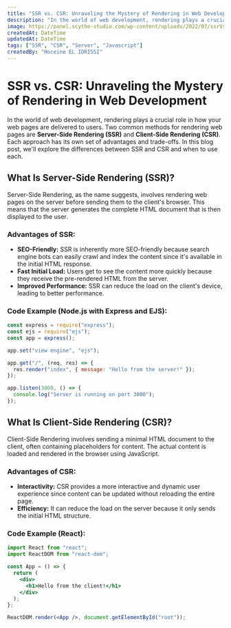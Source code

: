 ```yaml
---
title: "SSR vs. CSR: Unraveling the Mystery of Rendering in Web Development"
description: "In the world of web development, rendering plays a crucial role in how your web pages are delivered to users. Two common methods for rendering web pages are **Server-Side Rendering (SSR)** and **Client-Side Rendering (CSR)**. Each approach has its own set of advantages and trade-offs. In this blog post, we'll explore the differences between SSR and CSR and when to use each."
image: https://panel.scythe-studio.com/wp-content/uploads/2022/07/ssrVscsr-1.png
createdAt: DateTime
updatedAt: DateTime
tags: ["SSR", "CSR", "Server", "Javascript"]
createdBy: "Hoceine EL IDRISSI"
---
```


# SSR vs. CSR: Unraveling the Mystery of Rendering in Web Development

In the world of web development, rendering plays a crucial role in how your web pages are delivered to users. Two common methods for rendering web pages are **Server-Side Rendering (SSR)** and **Client-Side Rendering (CSR)**. Each approach has its own set of advantages and trade-offs. In this blog post, we'll explore the differences between SSR and CSR and when to use each.

## What Is Server-Side Rendering (SSR)?

Server-Side Rendering, as the name suggests, involves rendering web pages on the server before sending them to the client's browser. This means that the server generates the complete HTML document that is then displayed to the user.

### Advantages of SSR:

- **SEO-Friendly:** SSR is inherently more SEO-friendly because search engine bots can easily crawl and index the content since it's available in the initial HTML response.
- **Fast Initial Load:** Users get to see the content more quickly because they receive the pre-rendered HTML from the server.
- **Improved Performance:** SSR can reduce the load on the client's device, leading to better performance.

### Code Example (Node.js with Express and EJS):

```javascript
const express = require("express");
const ejs = require("ejs");
const app = express();

app.set("view engine", "ejs");

app.get("/", (req, res) => {
  res.render("index", { message: "Hello from the server!" });
});

app.listen(3000, () => {
  console.log("Server is running on port 3000");
});
```

## What Is Client-Side Rendering (CSR)?

Client-Side Rendering involves sending a minimal HTML document to the client, often containing placeholders for content. The actual content is loaded and rendered in the browser using JavaScript.

### Advantages of CSR:

- **Interactivity:** CSR provides a more interactive and dynamic user experience since content can be updated without reloading the entire page.
- **Efficiency:** It can reduce the load on the server because it only sends the initial HTML structure.

### Code Example (React):

```jsx
import React from "react";
import ReactDOM from "react-dom";

const App = () => {
  return (
    <div>
      <h1>Hello from the client!</h1>
    </div>
  );
};

ReactDOM.render(<App />, document.getElementById("root"));
```
